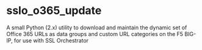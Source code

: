 # sslo_o365_update
A small Python (2.x) utility to download and maintain the dynamic set of Office 365 URLs as data groups and custom URL categories on the F5 BIG-IP, for use with SSL Orchestrator
